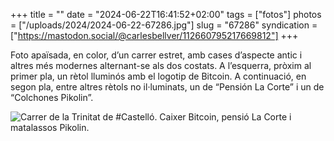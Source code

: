 +++
title = ""
date = "2024-06-22T16:41:52+02:00"
tags = ["fotos"]
photos = ["/uploads/2024/2024-06-22-67286.jpg"]
slug = "67286"
syndication = ["https://mastodon.social/@carlesbellver/112660795217669812"]
+++

Foto apaïsada, en color, d’un carrer estret, amb cases d’aspecte antic i altres més modernes alternant-se als dos costats. A l’esquerra, pròxim al primer pla, un rètol lluminós amb el logotip de Bitcoin. A continuació, en segon pla, entre altres rètols no il·luminats, un de “Pensión La Corte” i un de “Colchones Pikolin”.

<img alt="Carrer de la Trinitat de #Castelló. Caixer Bitcoin, pensió La Corte i matalassos Pikolin." src="/uploads/2024/2024-06-22-67286.jpg">
